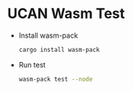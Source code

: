 # UCAN Wasm Test

- Install wasm-pack

    ```bash
    cargo install wasm-pack
    ```

- Run test

    ```bash
    wasm-pack test --node
    ```
